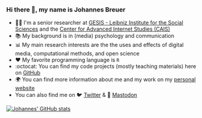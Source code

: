 ### Hi there 👋, my name is Johannes Breuer

- 👨‍💻 I'm a senior researcher at [GESIS - Leibniz Institute for the Social Sciences](https://www.gesis.org/en/home) and the [Center for Advanced Internet Studies (CAIS)](https://www.cais-research.de/)
- 📚 My background is in (media) psychology and communication
- 📊 My main research interests are the the uses and effects of digital media, computational methods, and open science
- ❤️ My favorite programming language is `R`
- :octocat: You can find my code projects (mostly teaching materials) here on [GitHub](https://github.com/jobreu?tab=repositories)
- 🌍 You can find more information about me and my work on my [personal website](https://www.johannesbreuer.com/)
- You can also find me on 🐦 [Twitter](https://twitter.com/MattEagle09) & 🐘 [Mastodon](https://fediscience.org/@JohannesBreuer)

[![Johannes' GitHub stats](https://github-readme-stats.vercel.app/api?username=jobreu&theme=tokyonight&show_icons=true)](https://github.com/anuraghazra/github-readme-stats)
